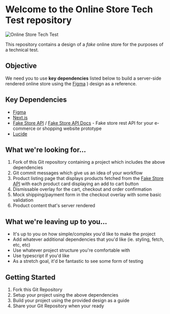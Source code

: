 # Welcome to the **Online Store Tech Test** repository

![Online Store Tech Test](https://raw.githubusercontent.com/marcin-piekarski/online-store-tech-test/main/images/online-store-tech-test--preview.png "Online Store Tech Test")

This repository contains a design of a *fake* online store for the purposes of a technical test.

## Objective

We need you to use **key dependencies** listed below to build a server-side rendered online store using the [Figma]([https://www.figma.com/file/5oqdRArPHbN33QJjFy1kiG/tech-test-store?node-id=0%3A1](https://www.figma.com/file/5oqdRArPHbN33QJjFy1kiG/tech-test-store?type=design&node-id=0%3A1&mode=design&t=x0nGLpgXwBZtJ90B-1))
) design as a reference.

## Key Dependencies

- [Figma](https://www.figma.com/file/5oqdRArPHbN33QJjFy1kiG/tech-test-store?node-id=0%3A1)
- [Next.js](https://nextjs.org/)
- [Fake Store API](https://fakestoreapi.com/) / [Fake Store API Docs](https://fakestoreapi.com/docs) - Fake store rest API for your e-commerce or shopping website prototype
- [Lucide](https://lucide.dev/icons/chevron-down)

## What we're looking for...

1. Fork of this Git repository containing a project which includes the above dependencies
2. Git commit messages which give us an idea of your workflow
4. Product listing page that displays products fetched from the [Fake Store API](https://fakestoreapi.com/) with each product card displaying an add to cart button
5. Dismissable overlay for the cart, checkout and order confirmation
6. Mock shipping/payment form in the checkout overlay with some basic validation
7. Product content that's server rendered

## What we're leaving up to you...

- It's up to you on how simple/complex you'd like to make the project
- Add whatever additional dependencies that you'd like (ie. styling, fetch, etc, etc)
- Use whatever project structure you're comfortable with
- Use typescript if you'd like
- As a stretch goal, it'd be fantastic to see some form of testing

## Getting Started

1. Fork this Git Repository
2. Setup your project using the above dependencies
3. Build your project using the provided design as a guide
4. Share your Git Repository when your ready
